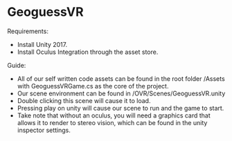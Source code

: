 # GeoguessVR

Requirements:
- Install Unity 2017.
- Install Oculus Integration through the asset store.

Guide:
- All of our self written code assets can be found in the root folder /Assets with GeoguessVRGame.cs as the core of the project.
- Our scene environment can be found in /OVR/Scenes/GeoguessVR.unity
- Double clicking this scene will cause it to load.
- Pressing play on unity will cause our scene to run and the game to start.
- Take note that without an oculus, you will need a graphics card that allows it to render to stereo vision, which can be found in the unity inspector settings.
